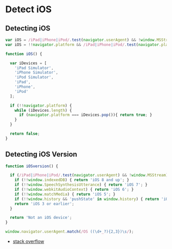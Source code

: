 # Detect iOS

## Detecting iOS

```javascript
var iOS = /iPad|iPhone|iPod/.test(navigator.userAgent) && !window.MSStream;
var iOS = !!navigator.platform && /iPad|iPhone|iPod/.test(navigator.platform);
```

```javascript
function iOS() {

  var iDevices = [
    'iPad Simulator',
    'iPhone Simulator',
    'iPod Simulator',
    'iPad',
    'iPhone',
    'iPod'
  ];

  if (!!navigator.platform) {
    while (iDevices.length) {
      if (navigator.platform === iDevices.pop()){ return true; }
    }
  }

  return false;
}
```

## Detecting iOS Version

```javascript
function iOSversion() {

  if (/iPad|iPhone|iPod/.test(navigator.userAgent) && !window.MSStream) {
    if (!!window.indexedDB) { return 'iOS 8 and up'; }
    if (!!window.SpeechSynthesisUtterance) { return 'iOS 7'; }
    if (!!window.webkitAudioContext) { return 'iOS 6'; }
    if (!!window.matchMedia) { return 'iOS 5'; }
    if (!!window.history && 'pushState' in window.history) { return 'iOS 4'; }
    return 'iOS 3 or earlier';
  }

  return 'Not an iOS device';
}
```

```javascript
window.navigator.userAgent.match(/OS ((\d+_?){2,3})\s/);
```

* [stack overflow](http://stackoverflow.com/questions/11171895/detecting-ios-version-number-from-user-agent-using-regular-expressions)